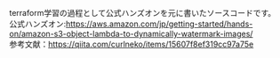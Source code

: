 terraform学習の過程として公式ハンズオンを元に書いたソースコードです。   
公式ハンズオン:https://aws.amazon.com/jp/getting-started/hands-on/amazon-s3-object-lambda-to-dynamically-watermark-images/  
参考文献：https://qiita.com/curlneko/items/15607f8ef319cc97a75e

